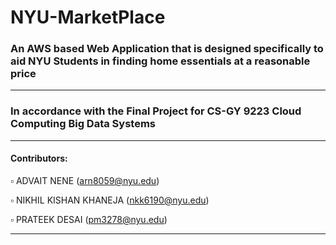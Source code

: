 # NYU-MarketPlace
### An AWS based Web Application that is designed specifically to aid NYU Students in finding home essentials at a reasonable price
***
### In accordance with the Final Project for CS-GY 9223 Cloud Computing Big Data Systems
***
#### Contributors:  
  ▫️ ADVAIT NENE (arn8059@nyu.edu)
  
  ▫️ NIKHIL KISHAN KHANEJA (nkk6190@nyu.edu)
  
  ▫️ PRATEEK DESAI (pm3278@nyu.edu)
***
